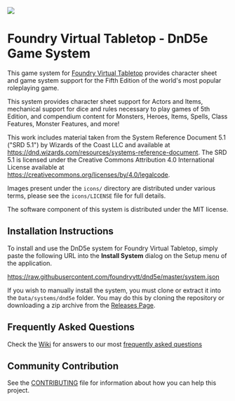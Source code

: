 ![](https://github.com/foundryvtt/dnd5e/blob/v10-dev/media/repo-dnd5e.jpg?raw=true)

# Foundry Virtual Tabletop - DnD5e Game System

This game system for [Foundry Virtual Tabletop](http://foundryvtt.com) provides character sheet and game system 
support for the Fifth Edition of the world's most popular roleplaying game.

This system provides character sheet support for Actors and Items, mechanical support for dice and rules necessary to
play games of 5th Edition, and compendium content for Monsters, Heroes, Items, Spells, Class Features, Monster 
Features, and more!

This work includes material taken from the System Reference Document 5.1 ("SRD 5.1") by Wizards of the Coast LLC and available at https://dnd.wizards.com/resources/systems-reference-document. The SRD 5.1 is licensed under the Creative Commons Attribution 4.0 International License available at https://creativecommons.org/licenses/by/4.0/legalcode.

Images present under the `icons/` directory are distributed under various terms, please see the `icons/LICENSE` file for full details.

The software component of this system is distributed under the MIT license.

## Installation Instructions

To install and use the DnD5e system for Foundry Virtual Tabletop, simply paste the following URL into the 
**Install System** dialog on the Setup menu of the application.

https://raw.githubusercontent.com/foundryvtt/dnd5e/master/system.json

If you wish to manually install the system, you must clone or extract it into the ``Data/systems/dnd5e`` folder. You
may do this by cloning the repository or downloading a zip archive from the
[Releases Page](https://github.com/foundryvtt/dnd5e/releases).

## Frequently Asked Questions  
Check the [Wiki](wiki) for answers to our most [frequently asked questions](faq)

## Community Contribution

See the [CONTRIBUTING](/CONTRIBUTING.md) file for information about how you can help this project.
